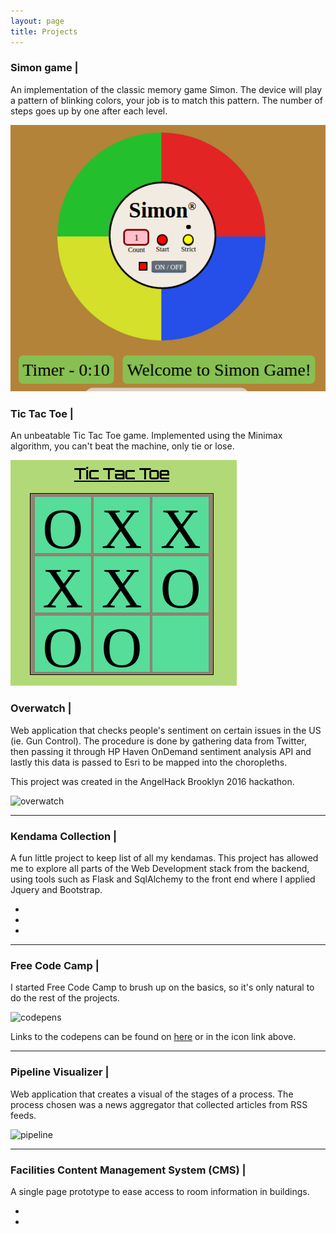 ```yaml
---
layout: page
title: Projects 
---
```


### Simon game | <a href="http://codepen.io/danielcodes/full/xgrpbw/" target="_blank"> <i class="fa fa-codepen" ></i> </a>		

An implementation of the classic memory game Simon. The device will play a pattern of blinking colors, your job is to match this pattern. The number of steps goes up by one after each level.

![simon](/public/img/fcc/simon_game.png)

### Tic Tac Toe | <a href="http://codepen.io/danielcodes/full/qqzbyd/" target="_blank"> <i class="fa fa-codepen" ></i> </a>		

An unbeatable Tic Tac Toe game. Implemented using the Minimax algorithm, you can't beat the machine, only tie or lose.

![tictactoe](/public/img/fcc/tic_tac_toe.png)

### Overwatch | <a href="https://github.com/danielcodes/overwatch" target="_blank"> <i class="fa fa-github" ></i> </a>		

Web application that checks people's sentiment on certain issues in the US (ie. Gun Control). The procedure is done by gathering data from Twitter, then passing it through HP Haven OnDemand sentiment analysis API and lastly this data is passed to Esri to be mapped into the choropleths.

This project was created in the AngelHack Brooklyn 2016 hackathon.

![overwatch](/public/img/choropleths.png)

<hr>

### Kendama Collection | <a href="https://github.com/danielcodes/kendama-collection" target="_blank"> <i class="fa fa-github" ></i> </a>		

A fun little project to keep list of all my kendamas. This project has allowed me to explore all parts of the Web Development stack from the backend, using tools such as Flask and SqlAlchemy to the front end where I applied Jquery and Bootstrap.

<ul class="bxslider">
	<li><img src="/public/img/kendama/collection.png" alt=""></li>
	<li><img src="/public/img/kendama/kendama_modal.png" alt=""></li>
	<li><img src="/public/img/kendama/kendamas.png" alt=""></li>
</ul>

<hr>

### Free Code Camp | <a href="http://codepen.io/danielcodes/pens/popular/" target="_blank"> <i class="fa fa-codepen" ></i> </a>		

I started Free Code Camp to brush up on the basics, so it's only natural to do the rest of the projects.

![codepens](/public/img/fcc/codepen.png)

Links to the codepens can be found on [here](http://codepen.io/danielcodes/) or in the icon link above.

<hr>

### Pipeline Visualizer | <a href="https://bitbucket.org/danielcodes/pipeline_monitor" target="_blank"> <i class="fa fa-bitbucket" ></i> </a>		

Web application that creates a visual of the stages of a process. The process chosen was a news aggregator that collected articles from RSS feeds.

![pipeline](https://bytebucket.org/danielcodes/pipeline_monitor/raw/7b185fc18abff50a276a07169292979ccd4f70e5/site/docs/img/pipeline.png)

<hr>

### Facilities Content Management System (CMS) | <a href="https://github.com/danielcodes/facility-CMS" target="_blank"> <i class="fa fa-github-alt" ></i> </a>	

A single page prototype to ease access to room information in buildings.

<ul class="bxslider">
	<li><img src="/public/img/facilities/dots.png" alt=""></li>
	<li><img src="/public/img/facilities/dots_info.png" alt=""></li>
</ul>

